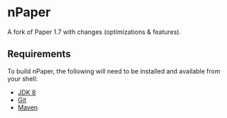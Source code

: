 # nPaper <!--[![Build Status](https://travis-ci.org/sathonay/nPaper.png?branch=master)](https://travis-ci.org/sathonay/nPaper)-->

A fork of Paper 1.7 with changes (optimizations & features).

Requirements
------------

To build nPaper, the following will need to be installed and available from your shell:

* [JDK 8](http://www.oracle.com/technetwork/java/javase/downloads/jdk8-downloads-2133151.html)
* [Git](https://git-scm.com)
* [Maven](https://maven.apache.org)
